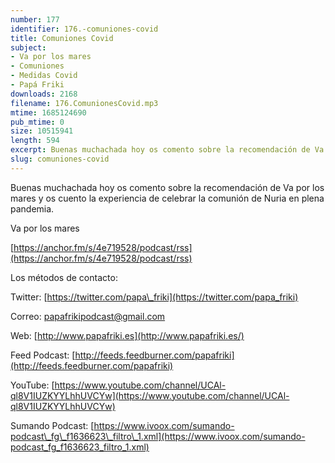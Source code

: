 ```yaml
---
number: 177
identifier: 176.-comuniones-covid
title: Comuniones Covid
subject:
- Va por los mares
- Comuniones
- Medidas Covid
- Papá Friki
downloads: 2168
filename: 176.ComunionesCovid.mp3
mtime: 1685124690
pub_mtime: 0
size: 10515941
length: 594
excerpt: Buenas muchachada hoy os comento sobre la recomendación de Va por los mares y os cuento la experiencia de celebrar la comunión de Nuria en plena pandemia
slug: comuniones-covid
---
```

Buenas muchachada hoy os comento sobre la recomendación de Va por los mares y os cuento la experiencia de celebrar la comunión de Nuria en plena pandemia.

Va por los mares

[https://anchor.fm/s/4e719528/podcast/rss](https://anchor.fm/s/4e719528/podcast/rss)

Los métodos de contacto:

Twitter: [https://twitter.com/papa\_friki](https://twitter.com/papa_friki)

Correo: [papafrikipodcast@gmail.com](https://archive.org/details/papafrikipodast@gmail.com)

Web: [http://www.papafriki.es](http://www.papafriki.es/)

Feed Podcast: [http://feeds.feedburner.com/papafriki](http://feeds.feedburner.com/papafriki)

YouTube: [https://www.youtube.com/channel/UCAl-ql8V1IUZKYYLhhUVCYw](https://www.youtube.com/channel/UCAl-ql8V1IUZKYYLhhUVCYw)

Sumando Podcast: [https://www.ivoox.com/sumando-podcast\_fg\_f1636623\_filtro\_1.xml](https://www.ivoox.com/sumando-podcast_fg_f1636623_filtro_1.xml)